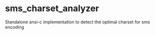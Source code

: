# sms_charset_analyzer
Standalone ansi-c implementation to detect the optimal charset for sms encoding
